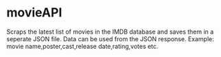 # movieAPI
Scraps the latest list of movies in the IMDB database and saves them in a seperate JSON file. Data can be used from the JSON response. Example: movie name,poster,cast,release date,rating,votes etc.
